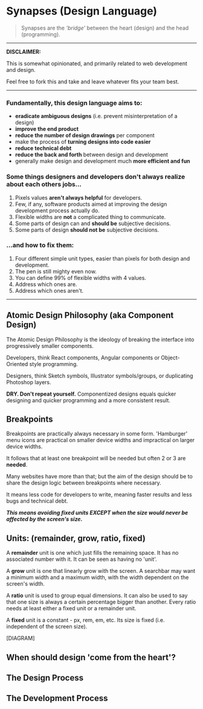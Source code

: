 # Synapses (Design Language)

> Synapses are the _'bridge'_ between the heart (design) and the head (programming).

-----

**DISCLAIMER:**

This is somewhat opinionated, and primarily related to web development and design.

Feel free to fork this and take and leave whatever fits your team best.

-----

### Fundamentally, **this design language aims to:**

* **eradicate ambiguous designs** (i.e. prevent misinterpretation of a design)
* **improve the end product**
* **reduce the number of design drawings** per component
* make the process of **turning designs into code easier**
* **reduce technical debt**
* **reduce the back and forth** between design and development
* generally make design and development much **more efficient and fun**

### Some things designers and developers don't always realize about each others jobs...

1) Pixels values **aren't always helpful** for developers.
2) Few, if any, software products aimed at improving the design development process
   actually do.
3) Flexible widths are **not** a complicated thing to communicate.
4) Some parts of design can and **should be** subjective decisions.
5) Some parts of design **should not be** subjective decisions.

### ...and how to fix them:

1) Four different simple unit types, easier than pixels for both design and development.
2) The pen is still mighty even now.
3) You can define 99% of flexible widths with 4 values.
4) Address which ones are.
5) Address which ones aren't.

-----

## Atomic Design Philosophy (aka Component Design)

The Atomic Design Philosophy is the ideology of breaking the interface into
progressively smaller components.

Developers, think React components, Angular components or Object-Oriented style
programming.

Designers, think Sketch symbols, Illustrator symbols/groups, or duplicating
Photoshop layers.

**DRY. Don't repeat yourself.** Componentized designs equals quicker designing and
quicker programming and a more consistent result.

## Breakpoints

Breakpoints are practically always necessary in some form. 'Hamburger' menu icons
are practical on smaller device widths and impractical on larger device widths.

It follows that at least one breakpoint will be needed but often 2 or 3 are **needed**.

Many websites have more than that; but the aim of the design should be to share the
design logic between breakpoints where necessary.

It means less code for developers to write, meaning faster results and less bugs and
technical debt.

**_This means avoiding fixed units EXCEPT when the size would never be affected by the
screen's size._**

## Units: (remainder, grow, ratio, fixed)

A **remainder** unit is one which just fills the remaining space. It has no 
associated number with it. It can be seen as having no 'unit'.

A **grow** unit is one that linearly grow with the screen. A searchbar may want a
minimum width and a maximum width, with the width dependent on the screen's width.

A **ratio** unit is used to group equal dimensions. It can also be used to say that one
size is always a certain percentage bigger than another. Every ratio needs at least
either a fixed unit or a remainder unit.

A **fixed** unit is a constant - px, rem, em, etc. Its size is fixed (i.e. independent
of the screen size).

[DIAGRAM]

## When should design 'come from the heart'?
## The Design Process
## The Development Process
